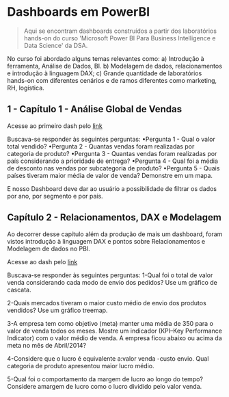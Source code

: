 # Dashboards em PowerBI

> Aqui se encontram dashboards construídos a partir dos laboratórios hands-on do curso 'Microsoft Power BI Para Business Intelligence e Data Science' da DSA.

No curso foi abordado alguns temas relevantes como:
a) Introdução à ferramenta, Análise de Dados, BI.
b) Modelagem de dados, relacionamentos e introdução à linguagem DAX;
c) Grande quantidade de laboratórios hands-on com diferentes cenários e de ramos diferentes como marketing, RH, logística.

## 1 - Capítulo 1 - Análise Global de Vendas
Acesse ao primeiro dash pelo [link](https://app.powerbi.com/groups/me/reports/20fe30d6-f64b-42ff-9775-709895ec6e38?ctid=88b64181-d94d-4e8d-a63e-22d87ee941dc&pbi_source=linkShare)

Buscava-se responder às seguintes perguntas:
•Pergunta 1 - Qual o valor total vendido?
•Pergunta 2 - Quantas vendas foram realizadas por categoria de produto?
•Pergunta 3 - Quantas vendas foram realizadas por país considerando a prioridade de entrega?
•Pergunta 4 - Qual foi a média de desconto nas vendas por subcategoria de produto?
•Pergunta 5 - Quais países tiveram maior média de valor de venda? Demonstre em um mapa.

E nosso Dashboard deve dar ao usuário a possibilidade de filtrar os dados por ano, por segmento e por país.

## Capítulo 2 - Relacionamentos, DAX e Modelagem
Ao decorrer desse capítulo além da produção de mais um dashboard, foram vistos introdução à linguagem DAX e pontos sobre Relacionamentos e Modelagem de dados no PBI.

Acesse ao dash pelo [link](https://app.powerbi.com/links/RNWDv-4JjV?ctid=88b64181-d94d-4e8d-a63e-22d87ee941dc&pbi_source=linkShare)

Buscava-se responder às seguintes perguntas:
1-Qual foi o total de valor venda considerando cada modo de envio dos pedidos? Use um gráfico de cascata.

2-Quais mercados tiveram o maior custo médio de envio dos produtos vendidos? Use um gráfico treemap.

3-A empresa tem como objetivo (meta) manter uma média de 350 para o valor de venda todos os meses. Mostre um indicador (KPI–Key Performance Indicator) com o valor médio de venda. A empresa ficou abaixo ou acima da meta no mês de Abril/2014?

4-Considere que o lucro é equivalente a:valor venda -custo envio. Qual categoria de produto apresentou maior lucro médio.

5-Qual foi o comportamento da margem de lucro ao longo do tempo? Considere amargem de lucro como o lucro dividido pelo valor venda.
